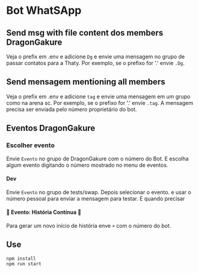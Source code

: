 # Bot WhatSApp

## Send msg with file content dos members DragonGakure
Veja o prefix em .env e adicione `Dg` e envie uma mensagem no grupo de passar contatos para a Thaty. Por exemplo, se o prefixo for '.' envie `.Dg`.

## Send mensagem mentioning all members
Veja o prefix em .env e adicione `tag` e envie uma mensagem em um grupo como na arena sc. Por exemplo, se o prefixo for '.' envie `.tag`. A mensagem precisa ser enviada pelo número proprietário do bot.

## Eventos DragonGakure

### Escolher evento
Envie `Evento` no grupo de DragonGakure com o número do Bot. E escolha algum evento digitando o número mostrado no menu de eventos.

#### Dev
Envie `Evento` no grupo de tests/swap. Depois selecionar o evento. e usar o número pessoal para enviar a mensagem para testar. E quando precisar 

#### 📝 Evento: História Contínua 📝
Para gerar um novo início de história enve `+` com o número do bot.

## Use
```
npm install
npm run start
```
